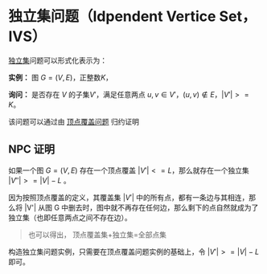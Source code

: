 # 独立集问题（Idpendent Vertice Set，IVS）

[独立集](./../GraphTheory/3.html)问题可以形式化表示为：

**实例：** 图 $G=(V,E)$，正整数$K$，

**询问：** 是否存在 $V$ 的子集$V'$，满足任意两点 $u,v\in V'$，$(u,v)\not\in E$，$|V'|>=K$。


该问题可以通过由 [顶点覆盖问题](./vc.html) 归约证明


## NPC 证明

如果一个图 $G=(V,E)$ 存在一个顶点覆盖 $|V'|<=L$，那么就存在一个独立集 $|V''|>=|V|-L$ 。

因为按照顶点覆盖的定义，其覆盖集 $|V'|$ 中的所有点，都有一条边与其相连，那么将 |V'| 从图 G 中删去时，图中就不再存在任何边，那么剩下的点自然就成为了独立集（也即任意两点之间不存在边）。

> 也可以得出， 顶点覆盖集+独立集=全部点集

构造独立集问题实例，只需要在顶点覆盖问题实例的基础上，令 $|V'|>=|V|-L$ 即可。

